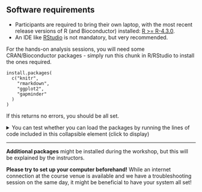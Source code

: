## Software requirements

* Participants are required to bring their own laptop, with the most recent release versions of R (and Bioconductor) installed: [R >= R-4.3.0](https://cran.r-project.org/).
* An IDE like [RStudio](https://posit.co/download/rstudio-desktop/) is not mandatory, but very recommended.

For the hands-on analysis sessions, you will need some CRAN/Bioconductor packages - simply run this chunk in R/RStudio to install the ones required.

```
install.packages(
  c("knitr",
    "rmarkdown",
    "ggplot2",
    "gapminder"
  )
)
```

If this returns no errors, you should be all set.

<details>
<summary>
You can test whether you can load the packages by running the lines of code included in this collapsible element (click to display)
</summary>

```
library("knitr")
library("rmarkdown")
library("ggplot2")
library("gapminder")
```

</details>

<hr>

**Additional packages** might be installed during the workshop, but this will be explained by the instructors.

**Please try to set up your computer beforehand!** While an internet connection at the course venue is available and we have a troubleshooting session on the same day, it might be beneficial to have your system all set!
